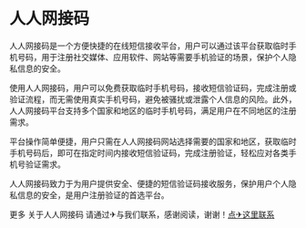 # 人人网接码

人人网接码是一个方便快捷的在线短信接收平台，用户可以通过该平台获取临时手机号码，用于注册社交媒体、应用软件、网站等需要手机验证的场景，保护个人隐私信息的安全。

使用人人网接码，用户可以免费获取临时手机号码，接收短信验证码，完成注册或验证流程，而无需使用真实手机号码，避免被骚扰或泄露个人信息的风险。此外，人人网接码平台支持多个国家和地区的临时手机号码，满足用户在不同地区的注册需求。

平台操作简单便捷，用户只需在人人网接码网站选择需要的国家和地区，获取临时手机号码后，即可在指定时间内接收短信验证码，完成注册验证，轻松应对各类手机号验证需求。

人人网接码致力于为用户提供安全、便捷的短信验证码接收服务，保护用户个人隐私信息的安全，是用户注册验证的首选平台。

更多 关于人人网接码 请通过✈与我们联系，感谢阅读，谢谢！[点✈这里联系](https://1.k02.cc)